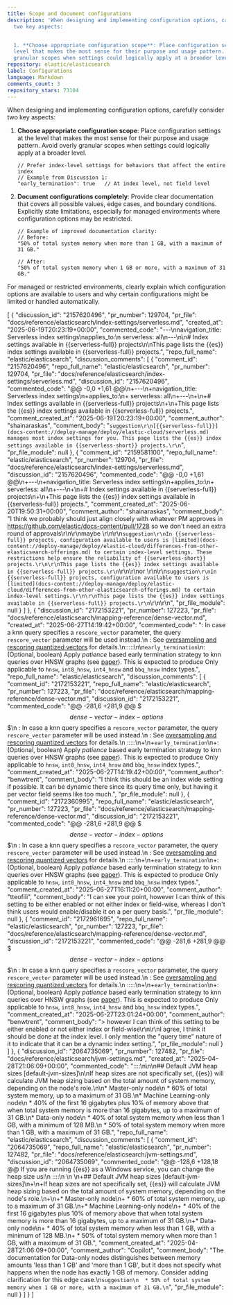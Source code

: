 ```yaml
---
title: Scope and document configurations
description: 'When designing and implementing configuration options, carefully consider
  two key aspects:


  1. **Choose appropriate configuration scope**: Place configuration settings at the
  level that makes the most sense for their purpose and usage pattern. Avoid overly
  granular scopes when settings could logically apply at a broader level.'
repository: elastic/elasticsearch
label: Configurations
language: Markdown
comments_count: 3
repository_stars: 73104
---
```


When designing and implementing configuration options, carefully consider two key aspects:

1. **Choose appropriate configuration scope**: Place configuration settings at the level that makes the most sense for their purpose and usage pattern. Avoid overly granular scopes when settings could logically apply at a broader level.

   ```
   // Prefer index-level settings for behaviors that affect the entire index
   // Example from Discussion 1:
   "early_termination": true   // At index level, not field level
   ```

2. **Document configurations completely**: Provide clear documentation that covers all possible values, edge cases, and boundary conditions. Explicitly state limitations, especially for managed environments where configuration options may be restricted.

   ```
   // Example of improved documentation clarity:
   // Before:
   "50% of total system memory when more than 1 GB, with a maximum of 31 GB."
   
   // After:
   "50% of total system memory when 1 GB or more, with a maximum of 31 GB."
   ```

For managed or restricted environments, clearly explain which configuration options are available to users and why certain configurations might be limited or handled automatically.


[
  {
    "discussion_id": "2157620496",
    "pr_number": 129704,
    "pr_file": "docs/reference/elasticsearch/index-settings/serverless.md",
    "created_at": "2025-06-19T20:23:19+00:00",
    "commented_code": "---\nnavigation_title: Serverless index settings\napplies_to:\n  serverless: all\n---\n\n# Index settings available in {{serverless-full}} projects\n\nThis page lists the {{es}} index settings available in {{serverless-full}} projects.",
    "repo_full_name": "elastic/elasticsearch",
    "discussion_comments": [
      {
        "comment_id": "2157620496",
        "repo_full_name": "elastic/elasticsearch",
        "pr_number": 129704,
        "pr_file": "docs/reference/elasticsearch/index-settings/serverless.md",
        "discussion_id": "2157620496",
        "commented_code": "@@ -0,0 +1,61 @@\n+---\n+navigation_title: Serverless index settings\n+applies_to:\n+  serverless: all\n+---\n+\n+# Index settings available in {{serverless-full}} projects\n+\n+This page lists the {{es}} index settings available in {{serverless-full}} projects.",
        "comment_created_at": "2025-06-19T20:23:19+00:00",
        "comment_author": "shainaraskas",
        "comment_body": "```suggestion\r\n[{{serverless-full}}](docs-content://deploy-manage/deploy/elastic-cloud/serverless.md) manages most index settings for you. This page lists the {{es}} index settings available in {{serverless-short}} projects.\r\n```",
        "pr_file_module": null
      },
      {
        "comment_id": "2159581100",
        "repo_full_name": "elastic/elasticsearch",
        "pr_number": 129704,
        "pr_file": "docs/reference/elasticsearch/index-settings/serverless.md",
        "discussion_id": "2157620496",
        "commented_code": "@@ -0,0 +1,61 @@\n+---\n+navigation_title: Serverless index settings\n+applies_to:\n+  serverless: all\n+---\n+\n+# Index settings available in {{serverless-full}} projects\n+\n+This page lists the {{es}} index settings available in {{serverless-full}} projects.",
        "comment_created_at": "2025-06-20T19:50:31+00:00",
        "comment_author": "shainaraskas",
        "comment_body": "I think we probably should just align closely with whatever PM approves in https://github.com/elastic/docs-content/pull/1728 so we don't need an extra round of approvals\r\n\r\nmaybe \r\n\r\n```suggestion\r\nIn {{serverless-full}} projects, configuration available to users is [limited](docs-content://deploy-manage/deploy/elastic-cloud/differences-from-other-elasticsearch-offerings.md) to certain index-level settings. These restrictions help ensure the reliability of {{serverless-short}} projects.\r\n\r\nThis page lists the {{es}} index settings available in {{serverless-full}} projects.\r\n```\r\n\r\nor \r\n\r\n```suggestion\r\nIn {{serverless-full}} projects, configuration available to users is [limited](docs-content://deploy-manage/deploy/elastic-cloud/differences-from-other-elasticsearch-offerings.md) to certain index-level settings.\r\n\r\nThis page lists the {{es}} index settings available in {{serverless-full}} projects.\r\n```\r\n\r\n",
        "pr_file_module": null
      }
    ]
  },
  {
    "discussion_id": "2172153221",
    "pr_number": 127223,
    "pr_file": "docs/reference/elasticsearch/mapping-reference/dense-vector.md",
    "created_at": "2025-06-27T14:19:42+00:00",
    "commented_code": ":   In case a knn query specifies a `rescore_vector` parameter, the query `rescore_vector` parameter will be used instead.\n    :   See [oversampling and rescoring quantized vectors](docs-content://solutions/search/vector/knn.md#dense-vector-knn-search-rescoring) for details.\n:::::\n\n`early_termination`\n:   (Optional, boolean) Apply _patience_ based early termination strategy to knn queries over HNSW graphs (see [paper](https://cs.uwaterloo.ca/~jimmylin/publications/Teofili_Lin_ECIR2025.pdf)). This is expected to produce Only applicable to `hnsw`, `int8_hnsw`, `int4_hnsw` and `bbq_hnsw` index types.",
    "repo_full_name": "elastic/elasticsearch",
    "discussion_comments": [
      {
        "comment_id": "2172153221",
        "repo_full_name": "elastic/elasticsearch",
        "pr_number": 127223,
        "pr_file": "docs/reference/elasticsearch/mapping-reference/dense-vector.md",
        "discussion_id": "2172153221",
        "commented_code": "@@ -281,6 +281,9 @@ $$$dense-vector-index-options$$$\n     :   In case a knn query specifies a `rescore_vector` parameter, the query `rescore_vector` parameter will be used instead.\n     :   See [oversampling and rescoring quantized vectors](docs-content://solutions/search/vector/knn.md#dense-vector-knn-search-rescoring) for details.\n :::::\n+\n+`early_termination`\n+:   (Optional, boolean) Apply _patience_ based early termination strategy to knn queries over HNSW graphs (see [paper](https://cs.uwaterloo.ca/~jimmylin/publications/Teofili_Lin_ECIR2025.pdf)). This is expected to produce Only applicable to `hnsw`, `int8_hnsw`, `int4_hnsw` and `bbq_hnsw` index types.",
        "comment_created_at": "2025-06-27T14:19:42+00:00",
        "comment_author": "benwtrent",
        "comment_body": "I think this should be an index wide setting if possible. It can be dynamic there since its query time only, but having it per vector field seems like too much.",
        "pr_file_module": null
      },
      {
        "comment_id": "2172360995",
        "repo_full_name": "elastic/elasticsearch",
        "pr_number": 127223,
        "pr_file": "docs/reference/elasticsearch/mapping-reference/dense-vector.md",
        "discussion_id": "2172153221",
        "commented_code": "@@ -281,6 +281,9 @@ $$$dense-vector-index-options$$$\n     :   In case a knn query specifies a `rescore_vector` parameter, the query `rescore_vector` parameter will be used instead.\n     :   See [oversampling and rescoring quantized vectors](docs-content://solutions/search/vector/knn.md#dense-vector-knn-search-rescoring) for details.\n :::::\n+\n+`early_termination`\n+:   (Optional, boolean) Apply _patience_ based early termination strategy to knn queries over HNSW graphs (see [paper](https://cs.uwaterloo.ca/~jimmylin/publications/Teofili_Lin_ECIR2025.pdf)). This is expected to produce Only applicable to `hnsw`, `int8_hnsw`, `int4_hnsw` and `bbq_hnsw` index types.",
        "comment_created_at": "2025-06-27T16:11:20+00:00",
        "comment_author": "tteofili",
        "comment_body": "I can see your point, however I can think of this setting to be either enabled or not either index or field-wise, whereas I don't think users would enable/disable it on a per query basis.",
        "pr_file_module": null
      },
      {
        "comment_id": "2172961695",
        "repo_full_name": "elastic/elasticsearch",
        "pr_number": 127223,
        "pr_file": "docs/reference/elasticsearch/mapping-reference/dense-vector.md",
        "discussion_id": "2172153221",
        "commented_code": "@@ -281,6 +281,9 @@ $$$dense-vector-index-options$$$\n     :   In case a knn query specifies a `rescore_vector` parameter, the query `rescore_vector` parameter will be used instead.\n     :   See [oversampling and rescoring quantized vectors](docs-content://solutions/search/vector/knn.md#dense-vector-knn-search-rescoring) for details.\n :::::\n+\n+`early_termination`\n+:   (Optional, boolean) Apply _patience_ based early termination strategy to knn queries over HNSW graphs (see [paper](https://cs.uwaterloo.ca/~jimmylin/publications/Teofili_Lin_ECIR2025.pdf)). This is expected to produce Only applicable to `hnsw`, `int8_hnsw`, `int4_hnsw` and `bbq_hnsw` index types.",
        "comment_created_at": "2025-06-27T23:01:24+00:00",
        "comment_author": "benwtrent",
        "comment_body": ">  however I can think of this setting to be either enabled or not either index or field-wise\r\n\r\nI agree, I think it should be done at the index level. I only mention the \"query time\" nature of it to indicate that it can be a dynamic index setting.",
        "pr_file_module": null
      }
    ]
  },
  {
    "discussion_id": "2064735069",
    "pr_number": 127482,
    "pr_file": "docs/reference/elasticsearch/jvm-settings.md",
    "created_at": "2025-04-28T21:06:09+00:00",
    "commented_code": "::::\n\n\n## Default JVM heap sizes [default-jvm-sizes]\n\nIf heap sizes are not specifically set, {{es}} will calculate JVM heap sizing based on the total amount of system memory, depending on the node's role.\n\n* Master-only node\n  * 60% of total system memory, up to a maximum of 31 GB.\n* Machine Learning-only node\n  * 40% of the first 16 gigabytes plus 10% of memory above that when total system memory is more than 16 gigabytes, up to a maximum of 31 GB.\n* Data-only node\n  * 40% of total system memory when less than 1 GB, with a minimum of 128 MB.\n  * 50% of total system memory when more than 1 GB, with a maximum of 31 GB.",
    "repo_full_name": "elastic/elasticsearch",
    "discussion_comments": [
      {
        "comment_id": "2064735069",
        "repo_full_name": "elastic/elasticsearch",
        "pr_number": 127482,
        "pr_file": "docs/reference/elasticsearch/jvm-settings.md",
        "discussion_id": "2064735069",
        "commented_code": "@@ -128,6 +128,18 @@ If you are running {{es}} as a Windows service, you can change the heap size usi\n ::::\n \n \n+## Default JVM heap sizes [default-jvm-sizes]\n+\n+If heap sizes are not specifically set, {{es}} will calculate JVM heap sizing based on the total amount of system memory, depending on the node's role.\n+\n+* Master-only node\n+  * 60% of total system memory, up to a maximum of 31 GB.\n+* Machine Learning-only node\n+  * 40% of the first 16 gigabytes plus 10% of memory above that when total system memory is more than 16 gigabytes, up to a maximum of 31 GB.\n+* Data-only node\n+  * 40% of total system memory when less than 1 GB, with a minimum of 128 MB.\n+  * 50% of total system memory when more than 1 GB, with a maximum of 31 GB.",
        "comment_created_at": "2025-04-28T21:06:09+00:00",
        "comment_author": "Copilot",
        "comment_body": "The documentation for Data-only nodes distinguishes between memory amounts 'less than 1 GB' and 'more than 1 GB', but it does not specify what happens when the node has exactly 1 GB of memory. Consider adding clarification for this edge case.\n```suggestion\n  * 50% of total system memory when 1 GB or more, with a maximum of 31 GB.\n```",
        "pr_file_module": null
      }
    ]
  }
]
